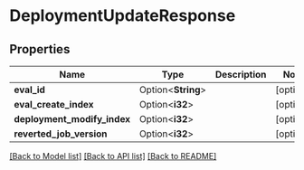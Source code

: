 # DeploymentUpdateResponse

## Properties

Name | Type | Description | Notes
------------ | ------------- | ------------- | -------------
**eval_id** | Option<**String**> |  | [optional]
**eval_create_index** | Option<**i32**> |  | [optional]
**deployment_modify_index** | Option<**i32**> |  | [optional]
**reverted_job_version** | Option<**i32**> |  | [optional]

[[Back to Model list]](../README.md#documentation-for-models) [[Back to API list]](../README.md#documentation-for-api-endpoints) [[Back to README]](../README.md)


